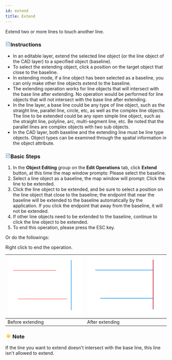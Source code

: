 ```yaml
---
id: extend
title: Extend
---
```

Extend two or more lines to touch another line.

### ![](../../../img/read.gif)Instructions

  * In an editable layer, extend the selected line object (or the line object of the CAD layer) to a specified object (baseline).
  * To select the extending object, click a position on the target object that close to the baseline. 
  * In extending mode, if a line object has been selected as a baseline, you can only make other line objects extend to the baseline.
  * The extending operation works for line objects that will intersect with the base line after extending. No operation would be performed for line objects that will not intersect with the base line after extending. 
  * In the line layer, a base line could be any type of line object, such as the straight line, parallel line, circle, etc, as well as the complex line objects. The line to be extended could be any open simple line object, such as the straight line, polyline, arc, multi-segment line, etc. Be noted that the parallel lines are complex objects with two sub objects.
  * In the CAD layer, both baseline and the extending line must be line type objects. Object types can be examined through the spatial information in the object attribute. 

### ![](../../../img/read.gif)Basic Steps

  1. In the **Object Editing** group on the **Edit Operations** tab, click **Extend** button, at this time the map window prompts: Please select the baseline.
  2. Select a line object as a baseline, the map window will prompt: Click the line to be extended.
  3. Click the line object to be extended, and be sure to select a position on the line object that close to the baseline; the endpoint that near the baseline will be extended to the baseline automatically by the application. If you click the endpoint that away from the baseline, it will not be extended.
  4. If other line objects need to be extended to the baseline, continue to click the line object to be extended.
  5. To end this operation, please press the ESC key. 

Or do the followings:

Right click to end the operation.

![](img-en/extend1.png) | ![](img-en/extend2.png)  
---|---  
Before extending | After extending  

### ![](../../../img/note.png)Note

If the line you want to extend doesn't intersect with the base line, this line isn't allowed to extend.